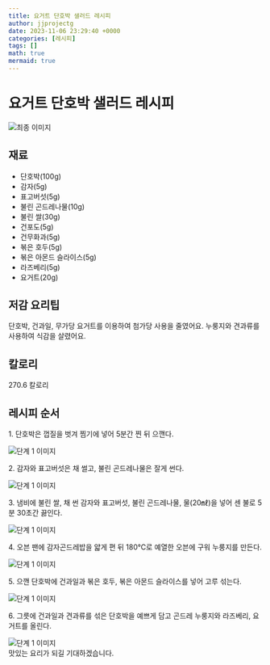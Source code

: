```yaml
---
title: 요거트 단호박 샐러드 레시피
author: jjprojectg
date: 2023-11-06 23:29:40 +0000
categories: [레시피]
tags: []
math: true
mermaid: true
---
```

<meta name="og:type" content="website" />
<meta charset="UTF-8">
<div class="header">
<h1>요거트 단호박 샐러드 레시피</h1>
</div>

<div class="container my-4">
<div class="row">
<div class="col-12 col-md-6">
<div class="recipe-image">
<img src="http://www.foodsafetykorea.go.kr/uploadimg/20221208/20221208044231_1670485351624.jpg" class="step-image" alt="최종 이미지">
</div>
</div>
<div class="col-12 col-md-6">
<div class="ingredients">
<h2>재료</h2>
<ul class='card'>
<li> 단호박(100g) </li>
<li>  감자(5g) </li>
<li>  표고버섯(5g) </li>
<li>  불린 곤드레나물(10g) </li>
<li>  불린 쌀(30g) </li>
<li>  건포도(5g) </li>
<li>  건무화과(5g) </li>
<li>  볶은 호두(5g) </li>
<li>  볶은 아몬드 슬라이스(5g) </li>
<li>  라즈베리(5g) </li>
<li>  요거트(20g) </li>

</ul>
</div>
</div>
<div class="col-12 col-md-6">
<div class="ingredients">
<h2>저감 요리팁</h2>
<div class='card'> 
<p >
단호박, 건과일, 무가당 요거트를 이용하여 첨가당 사용을 줄였어요.
누룽지와 견과류를 사용하여 식감을 살렸어요.
</p>
</div>
</div>
<div class="ingredients">
<h2>칼로리</h2>
<div class='card'> 
<p>
270.6 칼로리
</p>
</div>
</div>
</div>
</div>

<h2 class="my-4">레시피 순서</h2>
<div class="card recipe-card">
<div class="card-body recipe-stesp">
<p class="card-text step-description">1. 단호박은 껍질을 벗겨 찜기에 넣어 5분간 찐 뒤 으깬다.</p>
<img src="http://www.foodsafetykorea.go.kr/uploadimg/20210310/20210310040336_1615359816756.jpg" alt="단계 1 이미지" class="step-image">
</div>
</div>

<div class="card recipe-card">
<div class="card-body recipe-stesp">
<p class="card-text step-description">2. 감자와 표고버섯은 채 썰고, 불린 곤드레나물은 잘게 썬다.</p>
<img src="http://www.foodsafetykorea.go.kr/uploadimg/20210310/20210310040402_1615359842211.jpg" alt="단계 1 이미지" class="step-image">
</div>
</div>

<div class="card recipe-card">
<div class="card-body recipe-stesp">
<p class="card-text step-description">3. 냄비에 불린 쌀, 채 썬 감자와 표고버섯, 불린 곤드레나물, 물(20㎖)을 넣어 센 불로 5분 30초간 끓인다.</p>
<img src="http://www.foodsafetykorea.go.kr/uploadimg/20210310/20210310040415_1615359855517.jpg" alt="단계 1 이미지" class="step-image">
</div>
</div>

<div class="card recipe-card">
<div class="card-body recipe-stesp">
<p class="card-text step-description">4. 오븐 팬에 감자곤드레밥을 얇게 편 뒤 180℃로 예열한 오븐에 구워 누룽지를 만든다.</p>
<img src="http://www.foodsafetykorea.go.kr/uploadimg/20210310/20210310040434_1615359874168.jpg" alt="단계 1 이미지" class="step-image">
</div>
</div>

<div class="card recipe-card">
<div class="card-body recipe-stesp">
<p class="card-text step-description">5. 으깬 단호박에 건과일과 볶은 호두, 볶은 아몬드 슬라이스를 넣어 고루 섞는다.</p>
<img src="http://www.foodsafetykorea.go.kr/uploadimg/20210310/20210310040447_1615359887001.jpg" alt="단계 1 이미지" class="step-image">
</div>
</div>

<div class="card recipe-card">
<div class="card-body recipe-stesp">
<p class="card-text step-description">6. 그릇에 건과일과 견과류를 섞은 단호박을 예쁘게 담고 곤드레 누룽지와 라즈베리, 요거트를 올린다.</p>
<img src="http://www.foodsafetykorea.go.kr/uploadimg/20210310/20210310040501_1615359901368.jpg" alt="단계 1 이미지" class="step-image">
</div>
</div>


</div>
맛있는 요리가 되길 기대하겠습니다.
